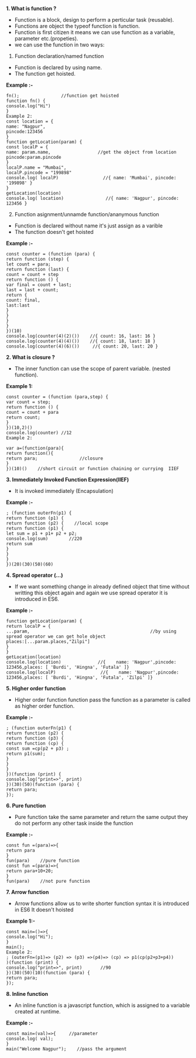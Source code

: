 **1. What is function ?**
- Function is a block, design to perform a perticular task (reusable).
- Functions are object the typeof function is function.
- Function is first citizen it means we can use function as a variable, parameter etc.(propeties).
- we can use the function in two ways:

1. Function declaration/named function   
- Function is declared by using name.
- The function get hoisted.

**Example :-**
```````
fn();                //function get hoisted
function fn() {
console.log("Hi")
}
Example 2:
const location = {
name: "Nagpur",
pincode:123456
}
function getLocation(param) {
const localP = {
name: param.name,                  //get the object from location
pincode:param.pincode
}
localP.name = "Mumbai",
localP.pincode = "199898"
console.log( localP)                 //{ name: 'Mumbai', pincode: '199898' }
}
getLocation(location)
console.log( location)                //{ name: 'Nagpur', pincode: 123456 }
````````

2. Function asignment/unnamde function/ananymous function 
- Function is declared without name it's just assign as a varible
- The function doesn't get hoisted

**Example :-**
``````````
const counter = (function (para) {
return function (step) {
let count = para;
return function (last) {
count = count + step
return function () {
var final = count + last;
last = last + count;
return {
count: final,
last:last
}
}
}
}
})(10)
console.log(counter(4)(2)())    //{ count: 16, last: 16 }
console.log(counter(4)(4)())    //{ count: 18, last: 18 }
console.log(counter(4)(6)())     //{ count: 20, last: 20 }
```````````
**2. What is closure ?**
- The inner function can use the scope of parent variable. (nested function).

**Example 1:**
`````````````
const counter = (function (para,step) {
var count = step;
return function () {
count = count + para
return count;
}
})(10,2)()
console.log(counter) //12
Example 2:

var a=(function(para){
return function(){
return para;                //closure
}
})(10)()    //short circuit or function chaining or currying  IIEF
`````````````

**3. Immediately Invoked Function Expression(IIEF)**

- It is invoked immediately (Encapsulation)

**Example :-**
``````````````
; (function outerFn(p1) {
return function (p1) {
return function (p2) {    //local scope
return function (p1) {
let sum = p1 + p1+ p2 + p2;
console.log(sum)        //220
return sum
}
}
}
})(20)(30)(50)(60)
`````````````````

**4. Spread operator (...)**
- If we want something change in already defined object that time without writting  this object again and again we use spread operator it is introduced in ES6.

**Example :-**
``````````````````
function getLocation(param) {
return localP = {
...param,                                              //by using spread operator we can get hole object
places:[...param.places,"Zilpi"]
}
}
getLocation(location)
console.log(location)              //{    name: 'Nagpur',pincode: 123456,places: [ 'Burdi', 'Hingna', 'Futala' ]}
console.log(localP)                 //{    name: 'Nagpur',pincode: 123456,places: [ 'Burdi', 'Hingna', 'Futala', 'Zilpi' ]}
```````````````````
**5. Higher order function**
- Higher order function function pass the function as a parameter is called as higher order function.

**Example :-**
```````````````````
; (function outerFn(p1) {
return function (p2) {
return function (p3) {
return function (cp) {
const sum =cp(p2 + p3) ;
return p1(sum);
}
}
}
})(function (print) {
console.log("print=>", print)
})(30)(50)(function (para) {
return para;
});
```````````````````
**6. Pure function**
- Pure function take the same parameter and return the same output  they do not perform any other task inside  the function

**Example :-**

```````````````````
const fun =(para)=>{
return para
}
fun(para)    //pure function
const fun =(para)=>{
return para+10+20;
}
fun(para)    //not pure function

`````````````````````
**7. Arrow function**
- Arrow functions allow us to write shorter function syntax it is introduced in ES6 It doesn't hoisted

**Example 1:-**
`````````````````````
const main=()=>{
console.log("Hi");
}
main();
Example 2:
; (outerFn=(p1)=> (p2) => (p3) =>(p4)=> (cp) => p1(cp(p2+p3+p4))
)(function (print) {
console.log("print=>", print)       //90
})(30)(50)(10)(function (para) {
return para;
});
`````````````````````
**8. Inline function**
- An inline function is a javascript function, which is assigned to a variable created at runtime.

**Example :-**
`````````````````````
const main=(val)=>{     //parameter
console.log( val);
}
main("Welcome Nagpur");    //pass the argument
```````````````````````






